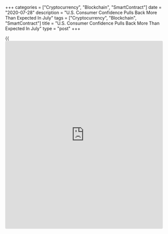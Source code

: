 +++
categories = ["Cryptocurrency", "Blockchain", "SmartContract"]
date = "2020-07-28"
description = "U.S. Consumer Confidence Pulls Back More Than Expected In July"
tags = ["Cryptocurrency", "Blockchain", "SmartContract"]
title = "U.S. Consumer Confidence Pulls Back More Than Expected In July"
type = "post"
+++

{{<iframe id="large-banner" src="https://www.bounty.group/#slide=28.0" width="100%" height="600" scrolling="no" style="border: 0px solid rgb(216, 221, 230); border-radius: 3px;">}}

After reporting a substantial improvement in U.S. consumer confidence in
the previous month, the Conference Board released a report on Tuesday
showing consumer confidence deteriorated by more than expected in the
month of July.

The Conference Board said its consumer confidence index slumped to 92.6
in July after jumping to an upwardly revised 98.3 in June.

Economists had expected the consumer confidence index to pull back to
95.7 from the 98.1 originally reported for the previous month.

The bigger than expected drop by the headline index came as consumers
grew less optimistic about the short-term outlook for the [economy][1],
with the expectations index tumbling to 91.5 in July from 106.1 in June.

The percentage of consumers expecting [business][2] conditions will
improve over the next six months fell to 31.6 percent from 42.4 percent,
while those expecting conditions will worsen climbed to 19.3 percent
from 15.2 percent.

Consumers also had a less favorable outlook for the labor market, as
those expecting more jobs in the months ahead declined to 30.6 percent
from 38.4 percent and those anticipating fewer jobs rose to 20.3 percent
from 14.4 percent.

"Such uncertainty about the short-term future does not bode well for the
recovery, nor for consumer spending," said Lynn Franco, Senior Director
of Economic Indicators at The Conference Board.

Meanwhile, the Conference Board said consumers' assessment of present-
day conditions improved in July, driving the present situation index up
to 94.2 from 86.7 in the previous month.

The percentage of consumers claiming business conditions are "good" was
relatively unchanged at 17.3 percent, while those claiming conditions
are "bad" dipped to 39.1 percent from 42.5 percent.

Consumers' appraisal of the job market was also more favorable, as the
percentage saying jobs are "plentiful" edged up to 21.3 percent from
20.5 percent and those claiming jobs are "hard to get" fell to 20.0
percent from 23.3 percent.

On Friday, the University of Michigan is scheduled to release its
revised reading on consumer sentiment in the month of July.

The consumer sentiment index for July is expected to be downwardly
revised to 73.0 from the preliminary reading of 73.2, which was down
from 78.1 in June.

For comments and feedback [contact](https://www.playgroundfx.com/contact/): editorial@rtt[news](https://www.letsplayfx.com/blog/forex-news-website/).com

[Business News][2]

   1. www.rtt[news](https://www.letsplayfx.com/blog/forex-news-website/).com/Content/EconomicNews.aspx
   2. www.rtt[news](https://www.letsplayfx.com/blog/forex-news-website/).com/Content/Business.aspx
